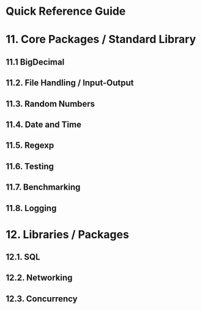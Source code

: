 Quick Reference Guide
=====================

# 11. Core Packages / Standard Library

## 11.1 BigDecimal

## 11.2. File Handling / Input-Output

## 11.3. Random Numbers

## 11.4. Date and Time

## 11.5. Regexp

## 11.6. Testing

## 11.7. Benchmarking

## 11.8. Logging

# 12. Libraries / Packages

## 12.1. SQL

## 12.2. Networking

## 12.3. Concurrency
